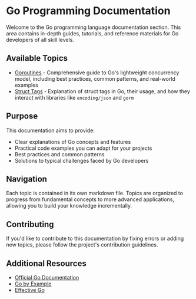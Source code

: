# Go Programming Documentation

Welcome to the Go programming language documentation section. This area contains in-depth guides, tutorials, and reference materials for Go developers of all skill levels.

## Available Topics
- [Goroutines](goroutines.md) - Comprehensive guide to Go's lightweight concurrency model, including best practices, common patterns, and real-world examples
- [Struct Tags](struct_tags.md) - Explanation of struct tags in Go, their usage, and how they interact with libraries like `encoding/json` and `gorm`

## Purpose

This documentation aims to provide:

- Clear explanations of Go concepts and features
- Practical code examples you can adapt for your projects
- Best practices and common patterns
- Solutions to typical challenges faced by Go developers

## Navigation

Each topic is contained in its own markdown file. Topics are organized to progress from fundamental concepts to more advanced applications, allowing you to build your knowledge incrementally.

## Contributing

If you'd like to contribute to this documentation by fixing errors or adding new topics, please follow the project's contribution guidelines.

## Additional Resources

- [Official Go Documentation](https://golang.org/doc/)
- [Go by Example](https://gobyexample.com/)
- [Effective Go](https://golang.org/doc/effective_go)